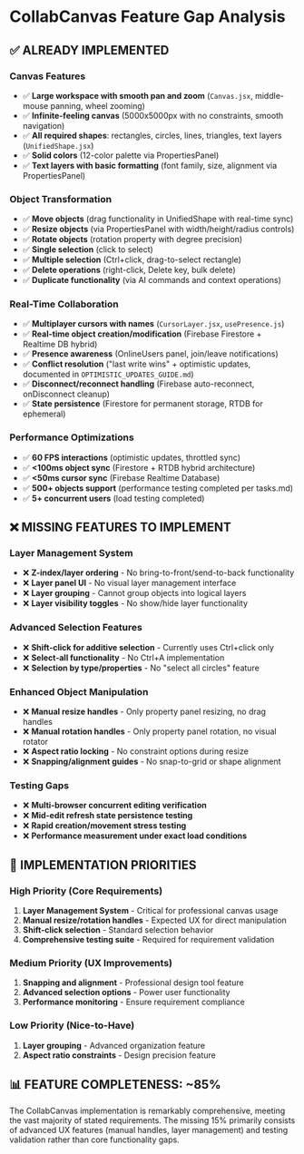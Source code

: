 <!-- 28c3376d-3202-49c0-aa49-03365b9a84ee 8cc9db08-1753-4034-81df-254b712e869f -->
# CollabCanvas Feature Gap Analysis

## ✅ **ALREADY IMPLEMENTED**

### Canvas Features

- ✅ **Large workspace with smooth pan and zoom** (`Canvas.jsx`, middle-mouse panning, wheel zooming)
- ✅ **Infinite-feeling canvas** (5000x5000px with no constraints, smooth navigation)
- ✅ **All required shapes**: rectangles, circles, lines, triangles, text layers (`UnifiedShape.jsx`)
- ✅ **Solid colors** (12-color palette via PropertiesPanel)
- ✅ **Text layers with basic formatting** (font family, size, alignment via PropertiesPanel)

### Object Transformation  

- ✅ **Move objects** (drag functionality in UnifiedShape with real-time sync)
- ✅ **Resize objects** (via PropertiesPanel with width/height/radius controls)
- ✅ **Rotate objects** (rotation property with degree precision)
- ✅ **Single selection** (click to select)
- ✅ **Multiple selection** (Ctrl+click, drag-to-select rectangle)
- ✅ **Delete operations** (right-click, Delete key, bulk delete)
- ✅ **Duplicate functionality** (via AI commands and context operations)

### Real-Time Collaboration

- ✅ **Multiplayer cursors with names** (`CursorLayer.jsx`, `usePresence.js`)
- ✅ **Real-time object creation/modification** (Firebase Firestore + Realtime DB hybrid)
- ✅ **Presence awareness** (OnlineUsers panel, join/leave notifications)
- ✅ **Conflict resolution** ("last write wins" + optimistic updates, documented in `OPTIMISTIC_UPDATES_GUIDE.md`)
- ✅ **Disconnect/reconnect handling** (Firebase auto-reconnect, onDisconnect cleanup)
- ✅ **State persistence** (Firestore for permanent storage, RTDB for ephemeral)

### Performance Optimizations

- ✅ **60 FPS interactions** (optimistic updates, throttled sync)
- ✅ **<100ms object sync** (Firestore + RTDB hybrid architecture)
- ✅ **<50ms cursor sync** (Firebase Realtime Database)
- ✅ **500+ objects support** (performance testing completed per tasks.md)
- ✅ **5+ concurrent users** (load testing completed)

## ❌ **MISSING FEATURES TO IMPLEMENT**

### Layer Management System

- ❌ **Z-index/layer ordering** - No bring-to-front/send-to-back functionality  
- ❌ **Layer panel UI** - No visual layer management interface
- ❌ **Layer grouping** - Cannot group objects into logical layers
- ❌ **Layer visibility toggles** - No show/hide layer functionality

### Advanced Selection Features  

- ❌ **Shift-click for additive selection** - Currently uses Ctrl+click only
- ❌ **Select-all functionality** - No Ctrl+A implementation 
- ❌ **Selection by type/properties** - No "select all circles" feature

### Enhanced Object Manipulation

- ❌ **Manual resize handles** - Only property panel resizing, no drag handles
- ❌ **Manual rotation handles** - Only property panel rotation, no visual rotator
- ❌ **Aspect ratio locking** - No constraint options during resize
- ❌ **Snapping/alignment guides** - No snap-to-grid or shape alignment

### Testing Gaps

- ❌ **Multi-browser concurrent editing verification** 
- ❌ **Mid-edit refresh state persistence testing**
- ❌ **Rapid creation/movement stress testing**
- ❌ **Performance measurement under exact load conditions**

## 🎯 **IMPLEMENTATION PRIORITIES**

### High Priority (Core Requirements)

1. **Layer Management System** - Critical for professional canvas usage
2. **Manual resize/rotation handles** - Expected UX for direct manipulation  
3. **Shift-click selection** - Standard selection behavior
4. **Comprehensive testing suite** - Required for requirement validation

### Medium Priority (UX Improvements)  

1. **Snapping and alignment** - Professional design tool feature
2. **Advanced selection options** - Power user functionality
3. **Performance monitoring** - Ensure requirement compliance

### Low Priority (Nice-to-Have)

1. **Layer grouping** - Advanced organization feature
2. **Aspect ratio constraints** - Design precision feature

## 📊 **FEATURE COMPLETENESS: ~85%**

The CollabCanvas implementation is remarkably comprehensive, meeting the vast majority of stated requirements. The missing 15% primarily consists of advanced UX features (manual handles, layer management) and testing validation rather than core functionality gaps.
